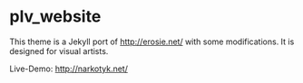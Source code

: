 # plv_website

This theme is a Jekyll port of http://erosie.net/ with some modifications. It is designed for visual artists.

Live-Demo: http://narkotyk.net/
